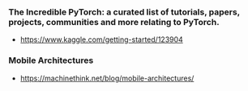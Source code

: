 ### The Incredible PyTorch: a curated list of tutorials, papers, projects, communities and more relating to PyTorch.
- https://www.kaggle.com/getting-started/123904

### Mobile Architectures
- https://machinethink.net/blog/mobile-architectures/
